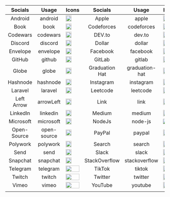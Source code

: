 |   Socials   |    Usage    | Icons                                                                                                                                                        |    Socials     |     Usage      | Icons                                                                                                                                   |
| :---------: | :---------: | ------------------------------------------------------------------------------------------------------------------------------------------------------------ | :------------: | :------------: | --------------------------------------------------------------------------------------------------------------------------------------- |
|   Android   |   android   | <img src="https://user-images.githubusercontent.com/65664185/138502465-89cfadf2-6b54-4f3d-ac44-ceacdd4824ba.png" width=65% height=30%>                       |     Apple      |     apple      | <img src="https://user-images.githubusercontent.com/65664185/138502540-8e9b80bf-deae-4566-a41a-c63623e83c21.png" width=100% height=30%> |
|    Book     |    book     | <img src="https://user-images.githubusercontent.com/76985777/145391108-f8c08f8e-679f-45a3-ad58-83ef60aa28fe.png" width=65% height=30%>                       |   Codeforces   |   codeforces   | <img src="https://user-images.githubusercontent.com/91655303/148160942-870fdbb4-a57c-4861-afaa-241835390645.png" width=100% height=30%> |
|  Codewars   |  codewars   | <img src="https://user-images.githubusercontent.com/76241195/147094572-962f911f-9ebd-4615-b72f-ff076f4033e8.png"  width=65% height=30%>                      |     DEV.to     |     dev.to     | <img src="https://user-images.githubusercontent.com/76241195/147094431-b194a188-0a63-4ce3-89c9-1d7578405318.png" width=100% height=30%> |
|   Discord   |   discord   | <img src="https://user-images.githubusercontent.com/65664185/138502295-d82d98cf-2b42-4926-ab68-e45b2cfe8605.png" width=65% height=30%>                       |     Dollar     |     dollar     | <img src="https://user-images.githubusercontent.com/76985777/145393429-c03c5c3e-0416-4d28-be21-8a01a0c3dff5.png" width=100% height=30%> |
|  Envelope   |  envelope   | <img src="https://user-images.githubusercontent.com/65664185/138503382-fc1db10b-0ddc-435a-8fe0-7ba4b91f1bd3.png" width=65% height=30%>                       |    Facebook    |    facebook    | <img src="https://user-images.githubusercontent.com/65664185/138502603-e5db457f-576a-478b-8f58-391135cfff74.png" width=100% height=30%> |
|   GitHub    |   github    | <img src="https://user-images.githubusercontent.com/65664185/138502964-488bfe15-d6c4-4f0c-8221-9ef0d50bfb92.png" width=65% height=30%>                       |     GitLab     |     gitlab     | <img src="https://user-images.githubusercontent.com/54111299/152669798-e65fd784-7957-4e10-b432-5db54dcd8ec8.png" width=100% height=30%> |
|    Globe    |    globe    | <img src="https://user-images.githubusercontent.com/32780232/143367620-5fe98cfa-7a18-4db7-95e4-0cd496acce7b.png" width=65% height=30%>                       | Graduation Hat | graduation-hat | <img src="https://user-images.githubusercontent.com/76241195/147094631-50f94887-db14-4b6a-ab41-938e41be00e4.png" width=100% height=30%> |
|  Hashnode   |  hashnode   | <img src="https://user-images.githubusercontent.com/76241195/147095015-e009e115-c7d6-4bc9-b330-66b29629a2dc.png"  width=65% height=30%>                      |   Instagram    |   instagram    | <img src="https://user-images.githubusercontent.com/76241195/147094225-202bb79d-5e06-4169-a0aa-712646f1159a.png" width=100% height=30%> |
|   Laravel   |   laravel   | <img src="https://raw.githubusercontent.com/FortAwesome/Font-Awesome/2360bd54ca4abe8e013d424e6679a397e9b717c8/svgs/brands/laravel.svg" width=65% height=30%> |    Leetcode    |    leetcode    | <img src="https://user-images.githubusercontent.com/88786642/183255513-985a4cfc-281a-4d0d-bd9d-87b4f430bdd6.png" width=100% height=20%> |
| Left Arrow  |  arrowLeft  | <img src="https://user-images.githubusercontent.com/76241195/147102920-8bf2b8c2-ad45-456e-9e5b-fe748f41214b.png" width=65% height=30%>                       |      Link      |      link      | <img src="https://user-images.githubusercontent.com/65664185/138502383-35db30af-8f5a-4037-9dfb-125cdf6374fe.png" width=100% height=30%> |
|  LinkedIn   |  linkedin   | <img src="https://user-images.githubusercontent.com/76241195/147094289-252d533d-aeae-493c-a21a-21538162cea6.png" width=65% height=30%>                       |     Medium     |     medium     | <img src="https://user-images.githubusercontent.com/96095830/149390066-b230f63b-3af9-4bc6-9e57-ff1b0b7298fa.png" width=100% height=30%> |
|  Microsoft  |  microsoft  | <img src="https://user-images.githubusercontent.com/65664185/138503027-7395af2c-e6c5-45ac-96ac-3af3d252df3b.png" width=65% height=30%>                       |     NodeJs     |    node-js     | <img src="https://raw.githubusercontent.com/FortAwesome/Font-Awesome/2360bd54ca4abe8e013d424e6679a397e9b717c8/svgs/brands/node-js.svg"> |
| Open-Source | open-source | <img src="https://user-images.githubusercontent.com/88786642/185026350-d7ac0ad6-fa93-487b-8091-07710be11d25.png" width=65% height=30%>                       |     PayPal     |     paypal     | <img src="https://user-images.githubusercontent.com/65664185/138503083-7dc6ab6f-9c0e-40ca-b2b7-d5377f6b2981.png" width=100% height=30%> |
|  Polywork   |  polywork   | <img src="https://user-images.githubusercontent.com/97835800/150699213-6b6d1a56-dcfd-41c8-9ff4-eb02c57dbecf.png" width=65% height=30%>                       |     Search     |     search     | <img src="https://user-images.githubusercontent.com/76241195/147102645-0d50ba65-5f21-4245-9275-6c3aec7d193c.png" width=100% height=30%> |
|    Send     |    send     | <img src="https://user-images.githubusercontent.com/76241195/147096133-20e75d9a-0f96-4881-a165-5e7edf1bfe96.png"  width=65% height=30%>                      |     Slack      |     slack      | <img src="https://user-images.githubusercontent.com/65664185/138503148-791f88ac-01ac-4d11-9a63-1ffaaf649b21.png" width=100% height=30%> |
|  Snapchat   |  snapchat   | <img src="https://user-images.githubusercontent.com/91655303/148160774-755adc38-e089-4a20-910f-292b890e2c63.png" width=65% height=30%>                       |  StackOverflow |  stackoverflow | <img src="https://user-images.githubusercontent.com/88237080/187608114-0b62c9e4-a0c8-4412-86cc-1b13ec49eea4.png" width=65% height=30%>  |            
|    Telegram |    telegram | <img src="https://user-images.githubusercontent.com/65664185/138503468-8f27e3a9-d9ad-4348-85a4-d2c1761cd81f.png" width=100% height=30%>                      |   TikTok       |   tiktok       | <img src="https://user-images.githubusercontent.com/76241195/147094674-a0b67f90-c62e-4162-93b5-dd313611ff28.png" width=65% height=30%>  |                    
|     Twitch  |     twitch  |<img src="https://user-images.githubusercontent.com/76241195/147094354-12d3b38d-bb87-4c52-a3b7-4d934498da31.png" width=100% height=30%>                       |   Twitter      |    twitter     | <img src="https://user-images.githubusercontent.com/65664185/138503209-1ce0ebbc-5590-4940-8cd0-2dadacbf09ed.png" width=65% height=30%>  |                    
|     Vimeo   |     vimeo   | <img src="https://user-images.githubusercontent.com/65664185/138503257-6af44a9c-c81a-4657-b182-6a991157810f.png" width=100% height=30%>                      |   YouTube      |   youtube      | <img src="https://user-images.githubusercontent.com/65664185/138503305-ff60cf54-6b0b-4e18-9446-b4f6869b9511.png" width=65% height=30%>  |                                                                                                                                     
|             |             |                                                                                                                                                              |                |                |                                                                                                                                         |                                                                      


